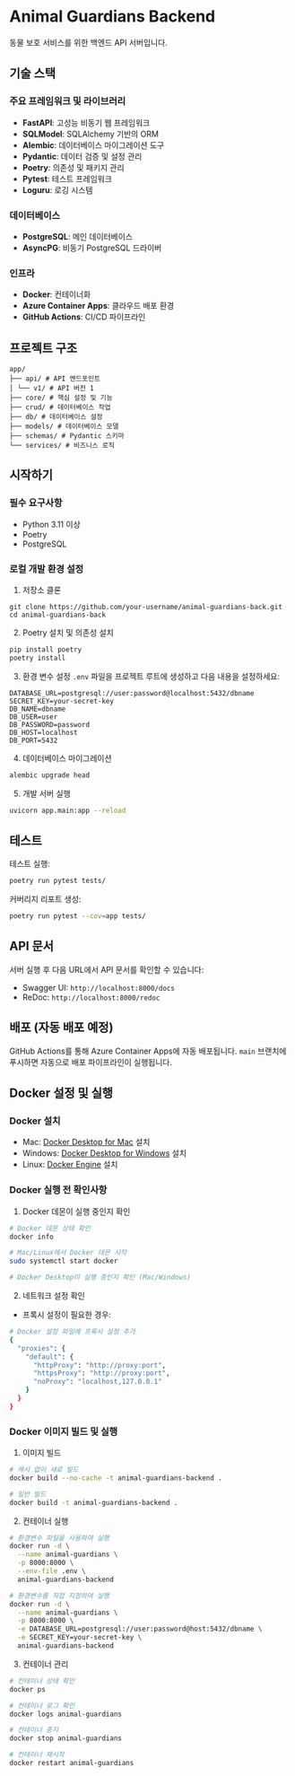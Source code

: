 # Animal Guardians Backend

동물 보호 서비스를 위한 백엔드 API 서버입니다.

## 기술 스택

### 주요 프레임워크 및 라이브러리

- **FastAPI**: 고성능 비동기 웹 프레임워크
- **SQLModel**: SQLAlchemy 기반의 ORM
- **Alembic**: 데이터베이스 마이그레이션 도구
- **Pydantic**: 데이터 검증 및 설정 관리
- **Poetry**: 의존성 및 패키지 관리
- **Pytest**: 테스트 프레임워크
- **Loguru**: 로깅 시스템

### 데이터베이스

- **PostgreSQL**: 메인 데이터베이스
- **AsyncPG**: 비동기 PostgreSQL 드라이버

### 인프라

- **Docker**: 컨테이너화
- **Azure Container Apps**: 클라우드 배포 환경
- **GitHub Actions**: CI/CD 파이프라인

## 프로젝트 구조

```
app/
├── api/ # API 엔드포인트
│ └── v1/ # API 버전 1
├── core/ # 핵심 설정 및 기능
├── crud/ # 데이터베이스 작업
├── db/ # 데이터베이스 설정
├── models/ # 데이터베이스 모델
├── schemas/ # Pydantic 스키마
└── services/ # 비즈니스 로직
```

## 시작하기

### 필수 요구사항

- Python 3.11 이상
- Poetry
- PostgreSQL

### 로컬 개발 환경 설정

1. 저장소 클론

```
git clone https://github.com/your-username/animal-guardians-back.git
cd animal-guardians-back
```

2. Poetry 설치 및 의존성 설치

```bash
pip install poetry
poetry install
```

3. 환경 변수 설정
   `.env` 파일을 프로젝트 루트에 생성하고 다음 내용을 설정하세요:

```
DATABASE_URL=postgresql://user:password@localhost:5432/dbname
SECRET_KEY=your-secret-key
DB_NAME=dbname
DB_USER=user
DB_PASSWORD=password
DB_HOST=localhost
DB_PORT=5432
```

4. 데이터베이스 마이그레이션

```bash
alembic upgrade head
```

5. 개발 서버 실행

```bash
uvicorn app.main:app --reload
```

## 테스트

테스트 실행:

```bash
poetry run pytest tests/
```

커버리지 리포트 생성:

```bash
poetry run pytest --cov=app tests/
```

## API 문서

서버 실행 후 다음 URL에서 API 문서를 확인할 수 있습니다:

- Swagger UI: `http://localhost:8000/docs`
- ReDoc: `http://localhost:8000/redoc`

## 배포 (자동 배포 예정)

GitHub Actions를 통해 Azure Container Apps에 자동 배포됩니다.
`main` 브랜치에 푸시하면 자동으로 배포 파이프라인이 실행됩니다.

## Docker 설정 및 실행

### Docker 설치
- Mac: [Docker Desktop for Mac](https://docs.docker.com/desktop/install/mac-install/) 설치
- Windows: [Docker Desktop for Windows](https://docs.docker.com/desktop/install/windows-install/) 설치
- Linux: [Docker Engine](https://docs.docker.com/engine/install/) 설치

### Docker 실행 전 확인사항
1. Docker 데몬이 실행 중인지 확인
```bash
# Docker 데몬 상태 확인
docker info

# Mac/Linux에서 Docker 데몬 시작
sudo systemctl start docker

# Docker Desktop이 실행 중인지 확인 (Mac/Windows)
```

2. 네트워크 설정 확인
- 프록시 설정이 필요한 경우:
```bash
# Docker 설정 파일에 프록시 설정 추가
{
  "proxies": {
    "default": {
      "httpProxy": "http://proxy:port",
      "httpsProxy": "http://proxy:port",
      "noProxy": "localhost,127.0.0.1"
    }
  }
}
```

### Docker 이미지 빌드 및 실행

1. 이미지 빌드
```bash
# 캐시 없이 새로 빌드
docker build --no-cache -t animal-guardians-backend .

# 일반 빌드
docker build -t animal-guardians-backend .
```

2. 컨테이너 실행
```bash
# 환경변수 파일을 사용하여 실행
docker run -d \
  --name animal-guardians \
  -p 8000:8000 \
  --env-file .env \
  animal-guardians-backend

# 환경변수를 직접 지정하여 실행
docker run -d \
  --name animal-guardians \
  -p 8000:8000 \
  -e DATABASE_URL=postgresql://user:password@host:5432/dbname \
  -e SECRET_KEY=your-secret-key \
  animal-guardians-backend
```

3. 컨테이너 관리
```bash
# 컨테이너 상태 확인
docker ps

# 컨테이너 로그 확인
docker logs animal-guardians

# 컨테이너 중지
docker stop animal-guardians

# 컨테이너 재시작
docker restart animal-guardians
```
